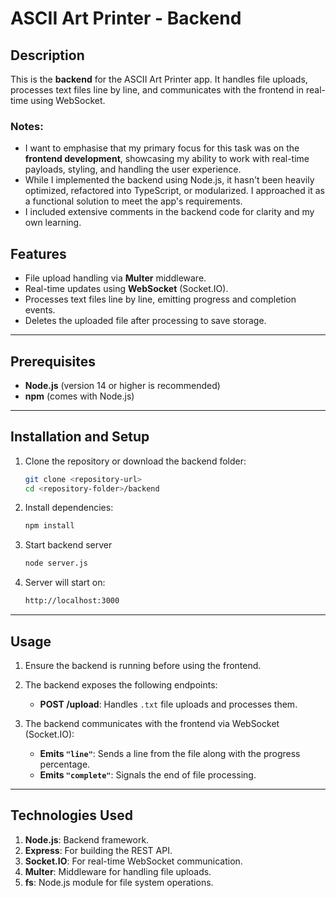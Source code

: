 # ASCII Art Printer - Backend

## Description

This is the **backend** for the ASCII Art Printer app. It handles file uploads, processes text files line by line, and communicates with the frontend in real-time using WebSocket.

### Notes:

- I want to emphasise that my primary focus for this task was on the **frontend development**, showcasing my ability to work with real-time payloads, styling, and handling the user experience.
- While I implemented the backend using Node.js, it hasn't been heavily optimized, refactored into TypeScript, or modularized. I approached it as a functional solution to meet the app's requirements.
- I included extensive comments in the backend code for clarity and my own learning.

## Features

- File upload handling via **Multer** middleware.
- Real-time updates using **WebSocket** (Socket.IO).
- Processes text files line by line, emitting progress and completion events.
- Deletes the uploaded file after processing to save storage.

---

## Prerequisites

- **Node.js** (version 14 or higher is recommended)
- **npm** (comes with Node.js)

---

## Installation and Setup

1. Clone the repository or download the backend folder:

   ```bash
   git clone <repository-url>
   cd <repository-folder>/backend

   ```

2. Install dependencies:
   ```bash
   npm install
   ```
3. Start backend server
   ```bash
   node server.js
   ```
4. Server will start on:
   ```bash
   http://localhost:3000
   ```

---

## Usage

1. Ensure the backend is running before using the frontend.
2. The backend exposes the following endpoints:

   - **POST /upload**: Handles `.txt` file uploads and processes them.

3. The backend communicates with the frontend via WebSocket (Socket.IO):
   - **Emits `"line"`**: Sends a line from the file along with the progress percentage.
   - **Emits `"complete"`**: Signals the end of file processing.

---

## Technologies Used

1. **Node.js**: Backend framework.
2. **Express**: For building the REST API.
3. **Socket.IO**: For real-time WebSocket communication.
4. **Multer**: Middleware for handling file uploads.
5. **fs**: Node.js module for file system operations.
